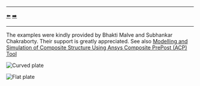 ***
[⬅️](../012/README.md "Previous example")
[➡️](../014/README.md "Next example")
***

The examples were kindly provided by Bhakti Malve and Subhankar Chakraborty. Their support is greatly appreciated.
See also [Modelling and Simulation of Composite Structure Using Ansys Composite PrePost (ACP) Tool](https://www.springerprofessional.de/en/modelling-and-simulation-of-composite-structure-using-ansys-comp/27037378)

![Curved plate](curved_plate.png "Clamped curved plate")

![Flat plate](flat_plate.png "Flat plate subjected to a distributed pressure load")
